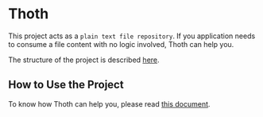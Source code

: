 # Thoth

This project acts as a `plain text file repository`. If you application needs to consume a file content with no logic involved, Thoth can help you.

The structure of the project is described [here](./STRUCTURE.md).

## How to Use the Project

To know how Thoth can help you, please read [this document](./USAGE.md).
